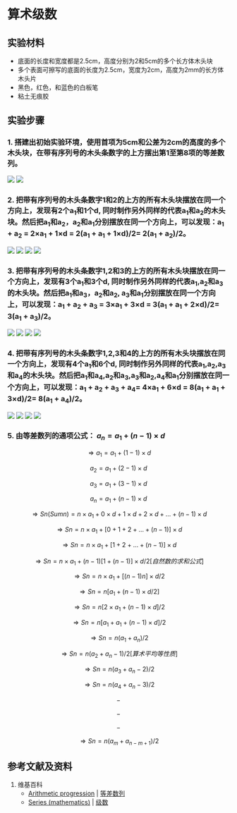 # 算术级数

## 实验材料

- 底面的长度和宽度都是2.5cm，高度分别为2和5cm的多个长方体木头块
- 多个表面可擦写的底面的长度为2.5cm，宽度为2cm，高度为2mm的长方体木头片
- 黑色，红色，和蓝色的白板笔
- 粘土无痕胶

## 实验步骤

### 1. 搭建出初始实验环境，使用首项为5cm和公差为2cm的高度的多个木头块，在带有序列号的木头条数字的上方摆出第1至第8项的等差数列。
![](/images/数系/等差数列/算术级数/1a1.jpg)
![](/images/数系/等差数列/算术级数/1a2.jpg)

### 2. 把带有序列号的木头条数字1和2的上方的所有木头块摆放在同一个方向上，发现有2个a<sub>1</sub>和1个d, 同时制作另外同样的代表a<sub>1</sub>和a<sub>2</sub>的木头块。然后把a<sub>1</sub>和a<sub>2</sub>，a<sub>2</sub>和a<sub>1</sub>分别摆放在同一个方向上，可以发现：a<sub>1</sub> + a<sub>2</sub> = 2×a<sub>1</sub> + 1×d = 2(a<sub>1</sub> + a<sub>1</sub> + 1×d)/2= 2(a<sub>1</sub> + a<sub>2</sub>)/2。
![](/images/数系/等差数列/算术级数/2a1.jpg)
![](/images/数系/等差数列/算术级数/2a2.jpg)
![](/images/数系/等差数列/算术级数/2a3.jpg)
![](/images/数系/等差数列/算术级数/2a4.jpg)

### 3. 把带有序列号的木头条数字1,2和3的上方的所有木头块摆放在同一个方向上，发现有3个a<sub>1</sub>和3个d, 同时制作另外同样的代表a<sub>1</sub>,a<sub>2</sub>和a<sub>3</sub>的木头块。然后把a<sub>1</sub>和a<sub>3</sub>，a<sub>2</sub>和a<sub>2</sub>, a<sub>3</sub>和a<sub>1</sub>分别摆放在同一个方向上，可以发现：a<sub>1</sub> + a<sub>2</sub> + a<sub>3</sub> = 3×a<sub>1</sub> + 3×d = 3(a<sub>1</sub> + a<sub>1</sub> + 2×d)/2= 3(a<sub>1</sub> + a<sub>3</sub>)/2。
![](/images/数系/等差数列/算术级数/3a1.jpg)
![](/images/数系/等差数列/算术级数/3a2.jpg)
![](/images/数系/等差数列/算术级数/3a3.jpg)
![](/images/数系/等差数列/算术级数/3a4.jpg)

### 4. 把带有序列号的木头条数字1,2,3和4的上方的所有木头块摆放在同一个方向上，发现有4个a<sub>1</sub>和6个d, 同时制作另外同样的代表a<sub>1</sub>,a<sub>2</sub>,a<sub>3</sub>和a<sub>4</sub>的木头块。然后把a<sub>1</sub>和a<sub>4</sub>,a<sub>2</sub>和a<sub>3</sub>,a<sub>3</sub>和a<sub>2</sub>,a<sub>4</sub>和a<sub>1</sub>分别摆放在同一个方向上，可以发现：a<sub>1</sub> + a<sub>2</sub> + a<sub>3</sub> + a<sub>4</sub>= 4×a<sub>1</sub> + 6×d = 8(a<sub>1</sub> + a<sub>1</sub> + 3×d)/2= 8(a<sub>1</sub> + a<sub>4</sub>)/2。
![](/images/数系/等差数列/算术级数/4a1.jpg)
![](/images/数系/等差数列/算术级数/4a2.jpg)
![](/images/数系/等差数列/算术级数/4a3.jpg)
![](/images/数系/等差数列/算术级数/4a4.jpg)

### 5. 由等差数列的通项公式： $a_n = a_1 + (n-1) × d$

$$ ⇒ a_1 = a_1 + (1-1) × d $$ 

$$ a_2 = a_1 + (2-1) × d $$ 

$$ a_3 = a_1 + (3-1) × d $$ 

$$ a_n = a_1 + (n-1) × d $$ 

$$ ⇒ Sn(Sumn) = n×a_1 + 0×d + 1×d + 2×d + ... + (n-1)×d $$ 

$$ ⇒ Sn = n×a_1 + [0 + 1 + 2 + ... + (n-1)]×d $$ 

$$ ⇒ Sn = n×a_1 + [1 + 2 + ... + (n-1)]×d $$ 

$$ ⇒ Sn = n×a_1 + {(n-1)[1+(n-1)]}×d/2 [自然数的求和公式] $$ 

$$ ⇒ Sn = n×a_1 + [(n-1)n]×d/2 $$ 

$$ ⇒ Sn = n[a_1 + (n-1)×d/2] $$ 

$$ ⇒ Sn = n[2×a_1 + (n-1)×d]/2 $$ 

$$ ⇒ Sn = n[a_1 + a_1 + (n-1)×d]/2 $$ 

$$ ⇒ Sn = n(a_1 + a_n)/2 $$ 

$$ ⇒ Sn = n(a_2 + a_n-1)/2 [算术平均等性质] $$ 

$$ ⇒ Sn = n(a_3 + a_n-2)/2 $$ 

$$ ⇒ Sn = n(a_4 + a_n-3)/2 $$ 

$$ - $$ 

$$ - $$ 

$$ - $$ 

$$ ⇒ Sn = n(a_m + a_{n-m+1})/2 $$ 

## 参考文献及资料

1. 维基百科
	- [Arithmetic progression](https://en.wikipedia.org/wiki/Arithmetic_progression) | [等差数列](https://zh.wikipedia.org/wiki/%E7%AD%89%E5%B7%AE%E6%95%B0%E5%88%97) 
	- [Series (mathematics)](https://en.wikipedia.org/wiki/Series_(mathematics)) | [级数](https://zh.wikipedia.org/wiki/级数) 
	

